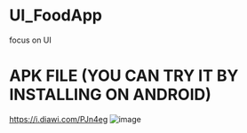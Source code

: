 # UI_FoodApp
focus on UI
# APK FILE (YOU CAN TRY IT BY INSTALLING ON ANDROID)
https://i.diawi.com/PJn4eg
![image](https://github.com/trmylinh/UI_FoodApp/assets/89790450/a4eeeb0e-964b-4206-b2a5-967799a88913)

